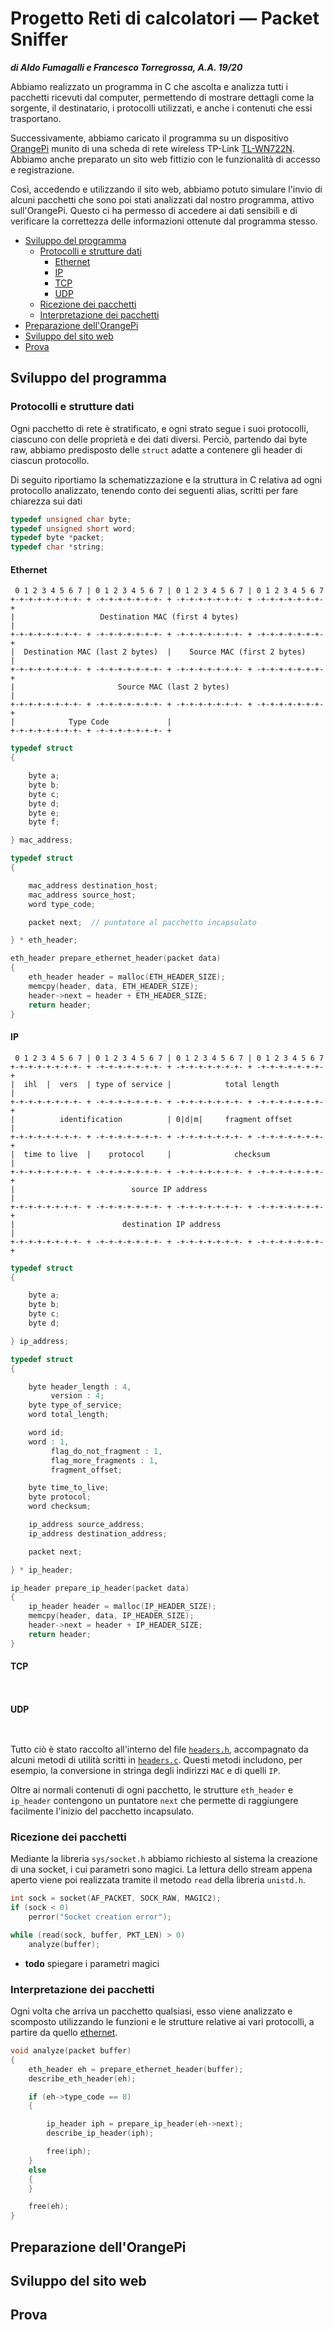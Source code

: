 
# Progetto Reti di calcolatori — Packet Sniffer
_**di Aldo Fumagalli e Francesco Torregrossa, A.A. 19/20**_

Abbiamo realizzato un programma in C che ascolta e analizza tutti i pacchetti ricevuti dal computer, permettendo di mostrare dettagli come la sorgente, il destinatario, i protocolli utilizzati, e anche i contenuti che essi trasportano.

Successivamente, abbiamo caricato il programma su un dispositivo [OrangePi](http://www.orangepi.org) munito di una scheda di rete wireless TP-Link [TL-WN722N](https://www.tp-link.com/it/home-networking/adapter/tl-wn722n/). Abbiamo anche preparato un sito web fittizio con le funzionalità di accesso e registrazione.

Così, accedendo e utilizzando il sito web, abbiamo potuto simulare l'invio di alcuni pacchetti che sono poi stati analizzati dal nostro programma, attivo sull'OrangePi. Questo ci ha permesso di accedere ai dati sensibili e di verificare la correttezza delle informazioni ottenute dal programma stesso.

<!-- TOC depthfrom:2 -->

- [Sviluppo del programma](#sviluppo-del-programma)
  - [Protocolli e strutture dati](#protocolli-e-strutture-dati)
    - [Ethernet](#ethernet)
    - [IP](#ip)
    - [TCP](#tcp)
    - [UDP](#udp)
  - [Ricezione dei pacchetti](#ricezione-dei-pacchetti)
  - [Interpretazione dei pacchetti](#interpretazione-dei-pacchetti)
- [Preparazione dell'OrangePi](#preparazione-dellorangepi)
- [Sviluppo del sito web](#sviluppo-del-sito-web)
- [Prova](#prova)

<!-- /TOC -->

## Sviluppo del programma

### Protocolli e strutture dati

Ogni pacchetto di rete è stratificato, e ogni strato segue i suoi protocolli, ciascuno con delle proprietà e dei dati diversi. Perciò, partendo dai byte raw, abbiamo predisposto delle `struct` adatte a contenere gli header di ciascun protocollo.

Di seguito riportiamo la schematizzazione e la struttura in C relativa ad ogni protocollo analizzato, tenendo conto dei seguenti alias, scritti per fare chiarezza sui dati 
```c
typedef unsigned char byte;
typedef unsigned short word;
typedef byte *packet;
typedef char *string;
```

#### Ethernet
```
 0 1 2 3 4 5 6 7 | 0 1 2 3 4 5 6 7 | 0 1 2 3 4 5 6 7 | 0 1 2 3 4 5 6 7
+-+-+-+-+-+-+-+- + -+-+-+-+-+-+-+- + -+-+-+-+-+-+-+- + -+-+-+-+-+-+-+-+
|                   Destination MAC (first 4 bytes)                   |
+-+-+-+-+-+-+-+- + -+-+-+-+-+-+-+- + -+-+-+-+-+-+-+- + -+-+-+-+-+-+-+-+
|  Destination MAC (last 2 bytes)  |    Source MAC (first 2 bytes)    |
+-+-+-+-+-+-+-+- + -+-+-+-+-+-+-+- + -+-+-+-+-+-+-+- + -+-+-+-+-+-+-+-+
|                       Source MAC (last 2 bytes)                     |
+-+-+-+-+-+-+-+- + -+-+-+-+-+-+-+- + -+-+-+-+-+-+-+- + -+-+-+-+-+-+-+-+
|            Type Code             |
+-+-+-+-+-+-+-+- + -+-+-+-+-+-+-+- +
```

```c
typedef struct
{

    byte a;
    byte b;
    byte c;
    byte d;
    byte e;
    byte f;

} mac_address;

typedef struct
{

    mac_address destination_host;
    mac_address source_host;
    word type_code;

    packet next;  // puntatore al pacchetto incapsulato

} * eth_header;

eth_header prepare_ethernet_header(packet data)
{
    eth_header header = malloc(ETH_HEADER_SIZE);
    memcpy(header, data, ETH_HEADER_SIZE);
    header->next = header + ETH_HEADER_SIZE;
    return header;
}
```

#### IP
```
 0 1 2 3 4 5 6 7 | 0 1 2 3 4 5 6 7 | 0 1 2 3 4 5 6 7 | 0 1 2 3 4 5 6 7
+-+-+-+-+-+-+-+- + -+-+-+-+-+-+-+- + -+-+-+-+-+-+-+- + -+-+-+-+-+-+-+-+
|  ihl  |  vers  | type of service |            total length          |
+-+-+-+-+-+-+-+- + -+-+-+-+-+-+-+- + -+-+-+-+-+-+-+- + -+-+-+-+-+-+-+-+
|          identification          | 0|d|m|     fragment offset       |
+-+-+-+-+-+-+-+- + -+-+-+-+-+-+-+- + -+-+-+-+-+-+-+- + -+-+-+-+-+-+-+-+
|  time to live  |    protocol     |              checksum            |
+-+-+-+-+-+-+-+- + -+-+-+-+-+-+-+- + -+-+-+-+-+-+-+- + -+-+-+-+-+-+-+-+
|                          source IP address                          |
+-+-+-+-+-+-+-+- + -+-+-+-+-+-+-+- + -+-+-+-+-+-+-+- + -+-+-+-+-+-+-+-+
|                        destination IP address                       |
+-+-+-+-+-+-+-+- + -+-+-+-+-+-+-+- + -+-+-+-+-+-+-+- + -+-+-+-+-+-+-+-+
```

```c
typedef struct
{

    byte a;
    byte b;
    byte c;
    byte d;

} ip_address;

typedef struct
{

    byte header_length : 4,
         version : 4;
    byte type_of_service;
    word total_length;

    word id;
    word : 1,
         flag_do_not_fragment : 1,
         flag_more_fragments : 1,
         fragment_offset;

    byte time_to_live;
    byte protocol;
    word checksum;

    ip_address source_address;
    ip_address destination_address;

    packet next;

} * ip_header;

ip_header prepare_ip_header(packet data)
{
    ip_header header = malloc(IP_HEADER_SIZE);
    memcpy(header, data, IP_HEADER_SIZE);
    header->next = header + IP_HEADER_SIZE;
    return header;
}
```

#### TCP
```
```

```c
```

#### UDP
```
```

```c
```

Tutto ciò è stato raccolto all'interno del file [`headers.h`](./headers.h), accompagnato da alcuni metodi di utilità scritti in [`headers.c`](./headers.c). Questi metodi includono, per esempio, la conversione in stringa degli indirizzi `MAC` e di quelli `IP`.

Oltre ai normali contenuti di ogni pacchetto, le strutture `eth_header` e `ip_header` contengono un puntatore `next` che permette di raggiungere facilmente l'inizio del pacchetto incapsulato.

### Ricezione dei pacchetti

Mediante la libreria `sys/socket.h` abbiamo richiesto al sistema la creazione di una socket, i cui parametri sono magici. La lettura dello stream appena aperto viene poi realizzata tramite il metodo `read` della libreria `unistd.h`.

```c
int sock = socket(AF_PACKET, SOCK_RAW, MAGIC2);
if (sock < 0)
    perror("Socket creation error");

while (read(sock, buffer, PKT_LEN) > 0)
    analyze(buffer);
```

- **todo** spiegare i parametri magici

### Interpretazione dei pacchetti

Ogni volta che arriva un pacchetto qualsiasi, esso viene analizzato e scomposto utilizzando le funzioni e le strutture relative ai vari protocolli, a partire da quello [ethernet](#ethernet).

```c
void analyze(packet buffer)
{
    eth_header eh = prepare_ethernet_header(buffer);
    describe_eth_header(eh);

    if (eh->type_code == 8)
    {

        ip_header iph = prepare_ip_header(eh->next);
        describe_ip_header(iph);

        free(iph);
    }
    else
    {
    }

    free(eh);
}
```

## Preparazione dell'OrangePi


## Sviluppo del sito web


## Prova
